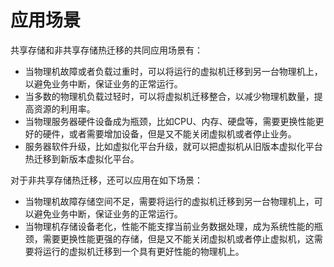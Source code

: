 # 应用场景<a name="ZH-CN_TOPIC_0185970584"></a>

共享存储和非共享存储热迁移的共同应用场景有：

-   当物理机故障或者负载过重时，可以将运行的虚拟机迁移到另一台物理机上，以避免业务中断，保证业务的正常运行。
-   当多数的物理机负载过轻时，可以将虚拟机迁移整合，以减少物理机数量，提高资源的利用率。
-   当物理服务器硬件设备成为瓶颈，比如CPU、内存、硬盘等，需要更换性能更好的硬件，或者需要增加设备，但是又不能关闭虚拟机或者停止业务。
-   服务器软件升级，比如虚拟化平台升级，就可以把虚拟机从旧版本虚拟化平台热迁移到新版本虚拟化平台。

对于非共享存储热迁移，还可以应用在如下场景：

-   当物理机故障存储空间不足，需要将运行的虚拟机迁移到另一台物理机上，可以避免业务中断，保证业务的正常运行。
-   当物理机存储设备老化，性能不能支撑当前业务数据处理，成为系统性能的瓶颈，需要更换性能更强的存储，但是又不能关闭虚拟机或者停止虚拟机，这需要将运行的虚拟机迁移到一个具有更好性能的物理机上。

